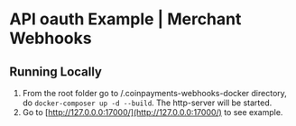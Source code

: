 # API oauth Example | Merchant Webhooks

## Running Locally

1. From the root folder go to /.coinpayments-webhooks-docker directory, do `docker-composer up -d --build`. The
   http-server will be started.
2. Go to [http://127.0.0.0:17000/](http://127.0.0.0:17000/) to see example.